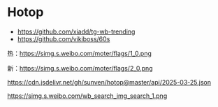 # Hotop

- <https://github.com/xiadd/tg-wb-trending>
- <https://github.com/vikiboss/60s>

热：<https://simg.s.weibo.com/moter/flags/1_0.png>

新：<https://simg.s.weibo.com/moter/flags/2_0.png>

<https://cdn.jsdelivr.net/gh/sunven/hotop@master/api/2025-03-25.json>

<https://simg.s.weibo.com/wb_search_img_search_1.png>

